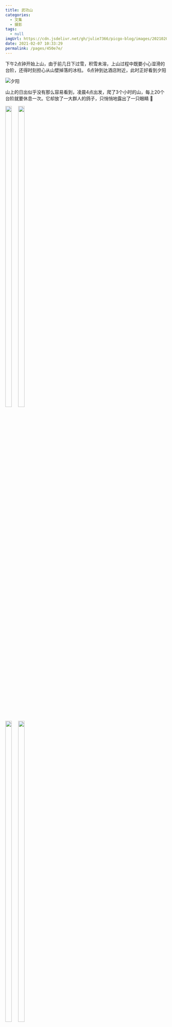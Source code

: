 ```yaml
---
title: 武功山
categories: 
  - 文集
  - 摄影
tags: 
  - null
imgUrl: https://cdn.jsdelivr.net/gh/julie7366/picgo-blog/images/20210208111953.jpg
date: 2021-02-07 10:33:29
permalink: /pages/450e7e/
---
```


下午2点钟开始上山，由于前几日下过雪，积雪未溶，上山过程中既要小心湿滑的台阶，还得时刻担心从山壁掉落的冰柱。
6点钟到达酒店附近，此时正好看到夕阳

![夕阳](https://cdn.jsdelivr.net/gh/julie7366/picgo-blog/images/夕阳.jpg)

山上的日出似乎没有那么容易看到，凌晨4点出发，爬了3个小时的山，每上20个台阶就要休息一次。它却放了一大群人的鸽子，只悄悄地露出了一只眼睛 :hear_no_evil:
<div style="display:inline-block">
	<img src="https://cdn.jsdelivr.net/gh/julie7366/picgo-blog/images/20210208111953.jpg" style="width:49%;margin:0.5%;float:left">
	<img src="https://cdn.jsdelivr.net/gh/julie7366/picgo-blog/images/20210208111958.jpg" style="width:49%;margin:0.5%;float:left">
	<img src="https://cdn.jsdelivr.net/gh/julie7366/picgo-blog/images/20210208112017.jpg" style="width:49%;margin:0.5%;float:left">
	<img src="https://cdn.jsdelivr.net/gh/julie7366/picgo-blog/images/20210208112005.jpg" style="width:49%;margin:0.5%;float:left">
</div>